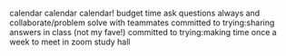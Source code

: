 calendar calendar calendar! budget time
ask questions always and collaborate/problem solve with teammates
committed to trying:sharing answers in class (not my fave!)
committed to trying:making time once a week to meet in zoom study hall
